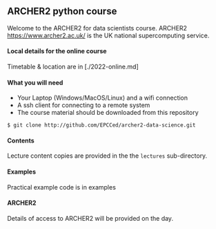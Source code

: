 
## ARCHER2 python course

Welcome to the ARCHER2 for data scientists course. ARCHER2 https://www.archer2.ac.uk/ is
the UK national supercomputing service.

#### Local details for the online course

Timetable & location are in [./2022-online.md]


#### What you will need

- Your Laptop (Windows/MacOS/Linux) and a wifi connection
- A ssh client for connecting to a remote system
- The course material should be downloaded from this repository
```
$ git clone http://github.com/EPCCed/archer2-data-science.git
```

#### Contents

Lecture content copies are provided in the the `lectures` sub-directory.

#### Examples

Practical example code is in examples

#### ARCHER2

Details of access to ARCHER2 will be provided on the day.
